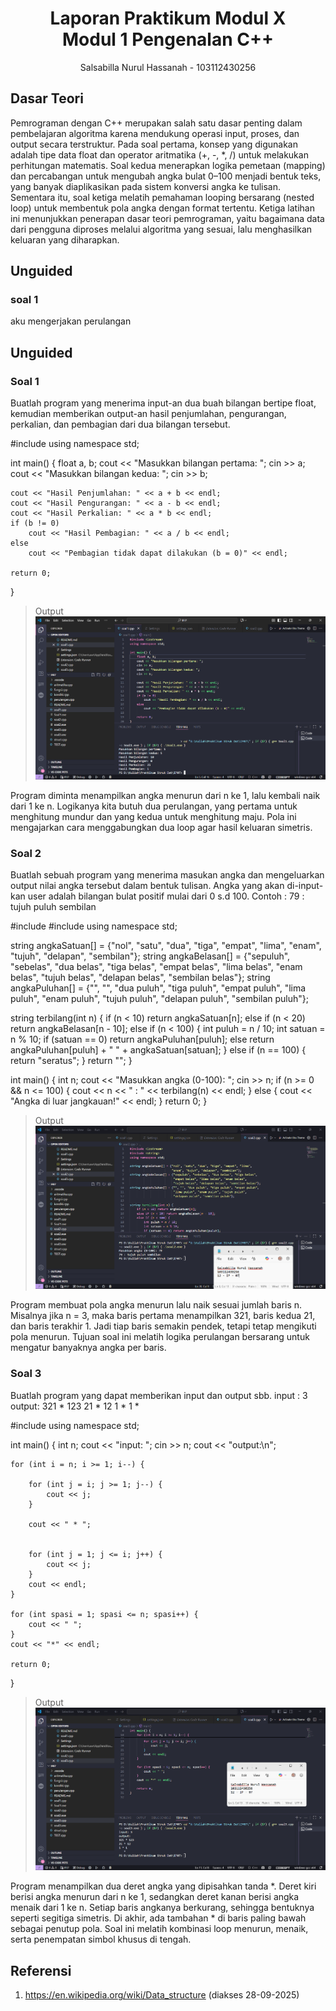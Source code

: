 # <h1 align="center">Laporan Praktikum Modul X <br> Modul 1 Pengenalan C++ </h1>
<p align="center">Salsabilla Nurul Hassanah - 103112430256</p>

## Dasar Teori

Pemrograman dengan C++ merupakan salah satu dasar penting dalam pembelajaran algoritma karena mendukung operasi input, proses, dan output secara terstruktur. Pada soal pertama, konsep yang digunakan adalah tipe data float dan operator aritmatika (+, -, *, /) untuk melakukan perhitungan matematis. Soal kedua menerapkan logika pemetaan (mapping) dan percabangan untuk mengubah angka bulat 0–100 menjadi bentuk teks, yang banyak diaplikasikan pada sistem konversi angka ke tulisan. Sementara itu, soal ketiga melatih pemahaman looping bersarang (nested loop) untuk membentuk pola angka dengan format tertentu. Ketiga latihan ini menunjukkan penerapan dasar teori pemrograman, yaitu bagaimana data dari pengguna diproses melalui algoritma yang sesuai, lalu menghasilkan keluaran yang diharapkan.

## Unguided

### soal 1

aku mengerjakan perulangan

## Unguided

### Soal 1

Buatlah program yang menerima input-an dua buah bilangan bertipe float, kemudian memberikan output-an hasil penjumlahan, pengurangan, perkalian, dan pembagian dari dua bilangan tersebut.

#include <iostream>
using namespace std;

int main() {
    float a, b;
    cout << "Masukkan bilangan pertama: ";
    cin >> a;
    cout << "Masukkan bilangan kedua: ";
    cin >> b;

    cout << "Hasil Penjumlahan: " << a + b << endl;
    cout << "Hasil Pengurangan: " << a - b << endl;
    cout << "Hasil Perkalian: " << a * b << endl;
    if (b != 0)
        cout << "Hasil Pembagian: " << a / b << endl;
    else
        cout << "Pembagian tidak dapat dilakukan (b = 0)" << endl;

    return 0;
}

> Output
> ![Screenshot bagian x](output/screenshot_soal1.png)

Program diminta menampilkan angka menurun dari n ke 1, lalu kembali naik dari 1 ke n. Logikanya kita butuh dua perulangan, yang pertama untuk menghitung mundur dan yang kedua untuk menghitung maju. Pola ini mengajarkan cara menggabungkan dua loop agar hasil keluaran simetris.

### Soal 2

Buatlah sebuah program yang menerima masukan angka dan mengeluarkan output nilai angka tersebut dalam bentuk tulisan. Angka yang akan di-input-kan user adalah bilangan bulat positif mulai dari 0 s.d 100.
Contoh : 79 : tujuh puluh sembilan

#include <iostream>
#include <string>
using namespace std;

string angkaSatuan[] = {"nol", "satu", "dua", "tiga", "empat", "lima", 
                        "enam", "tujuh", "delapan", "sembilan"};
string angkaBelasan[] = {"sepuluh", "sebelas", "dua belas", "tiga belas", 
                         "empat belas", "lima belas", "enam belas", 
                         "tujuh belas", "delapan belas", "sembilan belas"};
string angkaPuluhan[] = {"", "", "dua puluh", "tiga puluh", "empat puluh", 
                         "lima puluh", "enam puluh", "tujuh puluh", 
                         "delapan puluh", "sembilan puluh"};

string terbilang(int n) {
    if (n < 10) return angkaSatuan[n];
    else if (n < 20) return angkaBelasan[n - 10];
    else if (n < 100) {
        int puluh = n / 10;
        int satuan = n % 10;
        if (satuan == 0) return angkaPuluhan[puluh];
        else return angkaPuluhan[puluh] + " " + angkaSatuan[satuan];
    } else if (n == 100) {
        return "seratus";
    }
    return "";
}

int main() {
    int n;
    cout << "Masukkan angka (0-100): ";
    cin >> n;
    if (n >= 0 && n <= 100) {
        cout << n << " : " << terbilang(n) << endl;
    } else {
        cout << "Angka di luar jangkauan!" << endl;
    }
    return 0;
}


> Output
> ![Screenshot bagian x](output/screenshot_soal2.png)

Program membuat pola angka menurun lalu naik sesuai jumlah baris n. Misalnya jika n = 3, maka baris pertama menampilkan 321, baris kedua 21, dan baris terakhir 1. Jadi tiap baris semakin pendek, tetapi tetap mengikuti pola menurun. Tujuan soal ini melatih logika perulangan bersarang untuk mengatur banyaknya angka per baris.

### Soal 3

Buatlah program yang dapat memberikan input dan output sbb.
input : 3
output:
321 * 123
21 * 12
1 * 1
   *

#include <iostream>
using namespace std;

int main() {
    int n;
    cout << "input: ";
    cin >> n;
    cout << "output:\n";

    for (int i = n; i >= 1; i--) {
       
        for (int j = i; j >= 1; j--) {
            cout << j;
        }

        cout << " * ";

        
        for (int j = 1; j <= i; j++) {
            cout << j;
        }
        cout << endl;
    }

    for (int spasi = 1; spasi <= n; spasi++) {
        cout << " ";
    }
    cout << "*" << endl;

    return 0;
}

> Output
> ![Screenshot bagian x](output/screenshot_soal3.png)

Program menampilkan dua deret angka yang dipisahkan tanda *. Deret kiri berisi angka menurun dari n ke 1, sedangkan deret kanan berisi angka menaik dari 1 ke n. Setiap baris angkanya berkurang, sehingga bentuknya seperti segitiga simetris. Di akhir, ada tambahan * di baris paling bawah sebagai penutup pola. Soal ini melatih kombinasi loop menurun, menaik, serta penempatan simbol khusus di tengah.


## Referensi

1. https://en.wikipedia.org/wiki/Data_structure (diakses 28-09-2025)
